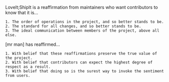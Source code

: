 LoveIt;ShipIt is a reaffirmation from maintainers who want contributors to know that it is...

    1. The order of operations in the project, and so better stands to be.
    2. The standard for all changes, and so better stands to be.
    3. The ideal communication between members of the project, above all else.

[mr man] has reaffirmed...

    1. With belief that these reaffirmations preserve the true value of the project.
    2. With belief that contributors can expect the highest degree of respect as a result.
    3. With belief that doing so is the surest way to invoke the sentiment from users.